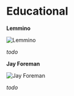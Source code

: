 # Educational

**Lemmino**

![Lemmino](https://user-images.githubusercontent.com/87545109/146681551-0c280ccc-ac34-435a-854a-0225b039e69e.jpg)

*todo*

**Jay Foreman**

![Jay Foreman](https://user-images.githubusercontent.com/87545109/146682143-a2b5eb01-cc56-4ca0-99f0-3adfcc1d2589.jpg)

*todo*
